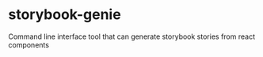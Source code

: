 # storybook-genie
Command line interface tool that can generate storybook stories from react components
